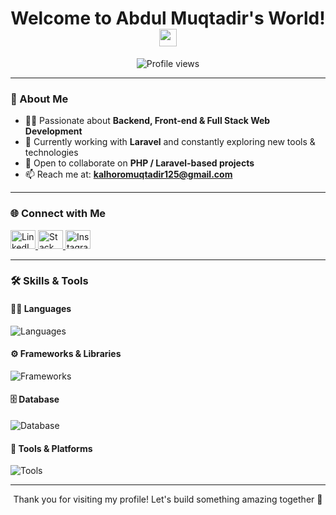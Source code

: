 


<h1 align="center">
  Welcome to Abdul Muqtadir's World! 
  <img src="https://media.giphy.com/media/hvRJCLFzcasrR4ia7z/giphy.gif" width="28">
</h1>

<p align="center">
  <img src="https://komarev.com/ghpvc/?username=Muqtadir44&label=Profile%20views&color=0e75b6&style=flat" alt="Profile views" />
</p>

---

### 👋 About Me

- 👨‍💻 Passionate about **Backend, Front-end & Full Stack Web Development**
- 🚀 Currently working with **Laravel** and constantly exploring new tools & technologies
- 🤝 Open to collaborate on **PHP / Laravel-based projects**
- 📫 Reach me at: **kalhoromuqtadir125@gmail.com**

---

### 🌐 Connect with Me

<p align="left">
  <a href="https://www.linkedin.com/in/abdulmuqtadirkalhoro125/" target="_blank">
    <img src="https://raw.githubusercontent.com/rahuldkjain/github-profile-readme-generator/master/src/images/icons/Social/linked-in-alt.svg" alt="LinkedIn" height="30" width="40" />
  </a>
  <a href="https://stackoverflow.com/users/22808498/abdul-muqtadir" target="_blank">
    <img src="https://raw.githubusercontent.com/rahuldkjain/github-profile-readme-generator/master/src/images/icons/Social/stack-overflow.svg" alt="Stack Overflow" height="30" width="40" />
  </a>
  <a href="https://www.instagram.com/muqtadir_mk/" target="_blank">
    <img src="https://raw.githubusercontent.com/rahuldkjain/github-profile-readme-generator/master/src/images/icons/Social/instagram.svg" alt="Instagram" height="30" width="40" />
  </a>
</p>

---

### 🛠️ Skills & Tools

#### 👨‍💻 Languages
<p>
  <img src="https://skillicons.dev/icons?i=php,html,css,js,jquery" alt="Languages" />
</p>

#### ⚙️ Frameworks & Libraries
<p>
  <img src="https://skillicons.dev/icons?i=laravel,bootstrap,react" alt="Frameworks" />
</p>

#### 🗄️ Database
<p>
  <img src="https://skillicons.dev/icons?i=mysql" alt="Database" />
</p>



#### 🔧 Tools & Platforms
<p>
  <img src="https://skillicons.dev/icons?i=git,github,vscode,postman,illustrator" alt="Tools" />
</p>

---


<p align="center">
  Thank you for visiting my profile! Let's build something amazing together 🚀
</p>

